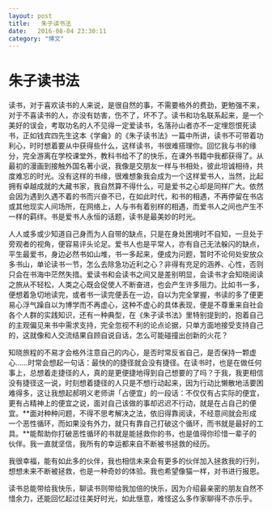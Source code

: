 ```yaml
---
layout: post
title:   朱子读书法
date:   2016-08-04 23:30:11
category: "博文"
---
```

# 朱子读书法 

读书，对于喜欢读书的人来说，是很自然的事，不需要格外的费劲，更勉强不来，对于不喜读书的人，亦没有妨害，伤不了，坏不了。读书和功名联系起来，是一个美好的误会，考取功名的人不见得一定爱读书，名落孙山者亦不一定埋怨恨死读书，正如钱宾四先生这本《学龠》的《朱子读书法》一篇中所讲，读书不可带着功利心，时时想着要从中获得些什么，这样读书，书很难搭理你。回忆我与书的缘分，完全游离在学校课堂外，教科书给不了的快乐，在课外书籍中我都获得了。从最初的漫画到接触外国名著小说，我像是交朋友一样与书相处，彼此坦诚相待，共度难忘的时光。没有这样的书缘，很难想象我会成为一个这样爱书人，当然，比起拥有卓越成就的大藏书家，我自然算不得什么，可是爱书之心却是同样广大。依然会因为遇到久遇不着的书而兴奋不已，在如此时代，和书的相遇，不再停留在书店或其他现实人间场所，在网络上，人与书有着别样的相遇，而爱书人之间也产生不一样的羁绊。书是爱书人永恒的话题，读书是最美妙的时光。

人人或多或少知道自己身而为人自带的缺点，只是在身处困境时不自知，一旦处于旁观者的视角，便容易评头论足。爱书人也是平常人，亦有自己无法躲闪的缺点，平生最爱书，身边必然书如山堆，书一多起来，便成为问题，暂时不论何处安放众多书山，单论读书一节，怎么去除急功近利之心？非得有充足的涵养、心性，否则只会在书海中茫然失措。爱读书和会读书之间又是差别明显，会读书才会知晓阅读之旅从不轻松，人类之心既会促使人不断奋进，也会产生许多阻力。比如书一多，便想着急切地读完，或者书一读完便丢在一边，自以为完全掌握，书读的多了便更易心浮气躁自以为博学而不再虚心，这种不虚心的具体表现，便是不尊重来自社会各个人群的实践知识，还有一种典型，在《朱子读书法》里特别提到的，抱着自己的主观偏见来书中需求支持，完全忽视不利的论点论据，只单方面地接受支持自己的，这就像和人交流结果自顾自说自话，怎么可能碰撞出创新的火花？

知晓旅程的不易才会格外注意自己的内心，是否时常反省自己，是否保持一颗虚心……时常会想起一句话：最快的的捷径就会没有捷径。在读书时，也是在做任何事上，总想着走捷径的人，真的是更便捷地得到自己想要的了吗？于我，我更相信没有捷径这一说，时刻想着捷径的人只是不想行动起来，因为行动比懒散地活要困难得多，这让我想起郝明义老师讲「占便宜」的一段话：不仅仅有占实际的便宜，更有占精神上的便宜之说，面对自己该做的事却迟迟不行动，就是在占自己的便宜。**面对种种问题，不得不思考解决之法，依旧得靠阅读，不经意间就会形成一个恶性循环，而如果没有外力，就只有靠自己打破这个循环，而书就是最好的工具。**能帮助你打破恶性循环的书就是能拯救你的书，也是值得你珍惜一辈子的伙伴。我一直就坚信，我所有的幸运都来自不断被书拯救的经历。

我很幸福，能有如此多的伙伴，我也相信未来会有更多的伙伴加入拯救我的行列，想想未来不断被拯救，也是一种奇妙的体验。我也希望像猫一样，对书进行报恩。

读书总能带给我快乐，聊读书则带给我加倍的快乐，因为介绍最亲密的朋友自然不惜余力，还能回忆起过往美好时光，如此惬意，难怪这么多作家聊得不亦乐乎。